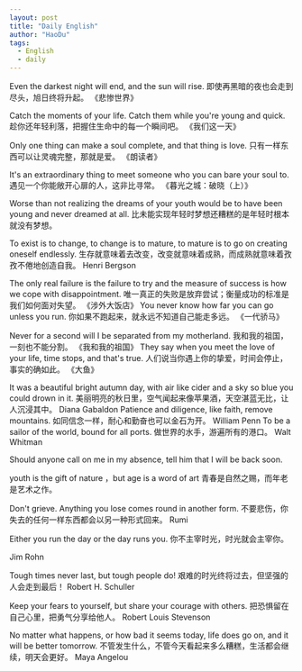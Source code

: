 ```yaml
---
layout: post
title: "Daily English"
author: "HaoDu"
tags:
  - English
  - daily
---
```



Even the darkest night will end, and the sun will rise.
即使再黑暗的夜也会走到尽头，旭日终将升起。
《悲惨世界》	

Catch the moments of your life. Catch them while you're young and quick.
趁你还年轻利落，把握住生命中的每一个瞬间吧。
《我们这一天》

Only one thing can make a soul complete, and that thing is love.
只有一样东西可以让灵魂完整，那就是爱。
《朗读者》

It's an extraordinary thing to meet someone who you can bare your soul to.
遇见一个你能敞开心扉的人，这非比寻常。
《暮光之城：破晓（上）》

Worse than not realizing the dreams of your youth would be to have been young and never dreamed at all.
比未能实现年轻时梦想还糟糕的是年轻时根本就没有梦想。

To exist is to change, to change is to mature, to mature is to go on creating oneself endlessly.
生存就意味着去改变，改变就意味着成熟，而成熟就意味着孜孜不倦地创造自我。
Henri Bergson

The only real failure is the failure to try and the measure of success is how we cope with disappointment.
唯一真正的失败是放弃尝试；衡量成功的标准是我们如何面对失望。
《涉外大饭店》
You never know how far you can go unless you run.
你如果不跑起来，就永远不知道自己能走多远。
《一代骄马》

Never for a second will I be separated from my motherland.
我和我的祖国，一刻也不能分割。
《我和我的祖国》
They say when you meet the love of your life, time stops, and that's true.
人们说当你遇上你的挚爱，时间会停止，事实的确如此。
《大鱼》

It was a beautiful bright autumn day, with air like cider and a sky so blue you could drown in it.
美丽明亮的秋日里，空气闻起来像苹果酒，天空湛蓝无比，让人沉浸其中。
Diana Gabaldon
Patience and diligence, like faith, remove mountains.
如同信念一样，耐心和勤奋也可以金石为开。
William Penn
To be a sailor of the world, bound for all ports.
做世界的水手，游遍所有的港口。
Walt Whitman

Should anyone call on me in my absence, tell him that I will be back soon.

youth is the gift of nature ，but age is a word of art
青春是自然之赐，而年老是艺术之作。

Don't grieve. Anything you lose comes round in another form.
不要悲伤，你失去的任何一样东西都会以另一种形式回来。
Rumi

Either you run the day or the day runs you.
你不主宰时光，时光就会主宰你。

Jim Rohn


Tough times never last, but tough people do!
艰难的时光终将过去，但坚强的人会走到最后！
Robert H. Schuller

Keep your fears to yourself, but share your courage with others.
把恐惧留在自己心里，把勇气分享给他人。
Robert Louis Stevenson


No matter what happens, or how bad it seems today, life does go on, and it will be better tomorrow.
不管发生什么，不管今天看起来多么糟糕，生活都会继续，明天会更好。
Maya Angelou







 


 